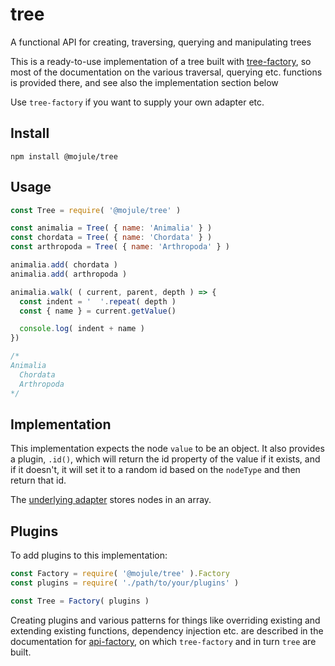 # tree

A functional API for creating, traversing, querying and manipulating trees

This is a ready-to-use implementation of a tree built with
[tree-factory](https://github.com/mojule/tree-factory), so most of the
documentation on the various traversal, querying etc. functions is provided
there, and see also the implementation section below

Use `tree-factory` if you want to supply your own adapter etc.

## Install

`npm install @mojule/tree`

## Usage

```javascript
const Tree = require( '@mojule/tree' )

const animalia = Tree( { name: 'Animalia' } )
const chordata = Tree( { name: 'Chordata' } )
const arthropoda = Tree( { name: 'Arthropoda' } )

animalia.add( chordata )
animalia.add( arthropoda )

animalia.walk( ( current, parent, depth ) => {
  const indent = '  '.repeat( depth )
  const { name } = current.getValue()

  console.log( indent + name )
})

/*
Animalia
  Chordata
  Arthropoda
*/
```

## Implementation

This implementation expects the node `value` to be an object. It also provides
a plugin, `.id()`, which will return the id property of the value if it exists,
and if it doesn't, it will set it to a random id based on the `nodeType` and
then return that id.

The [underlying adapter](/src/adapter.js) stores nodes in an array.

## Plugins

To add plugins to this implementation:

```javascript
const Factory = require( '@mojule/tree' ).Factory
const plugins = require( './path/to/your/plugins' )

const Tree = Factory( plugins )
```

Creating plugins and various patterns for things like overriding existing and
extending existing functions, dependency injection etc. are described in the
documentation for [api-factory](https://github.com/mojule/api-factory), on which
`tree-factory` and in turn `tree` are built.
